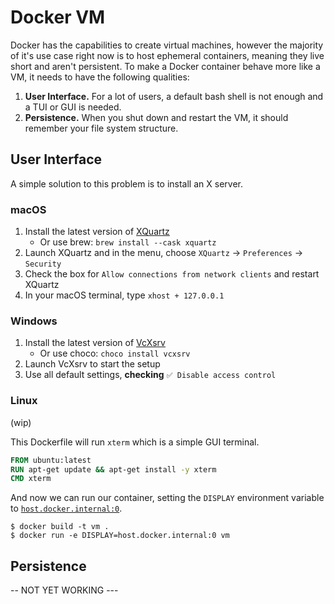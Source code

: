 # Docker VM
Docker has the capabilities to create virtual machines, however the majority of it's use case right now is to host ephemeral containers, meaning they live short and aren't persistent. To make a Docker container behave more like a VM, it needs to have the following qualities:

1. **User Interface.** For a lot of users, a default bash shell is not enough and a TUI or GUI is needed.
2. **Persistence.** When you shut down and restart the VM, it should remember your file system structure.

## User Interface
A simple solution to this problem is to install an X server.

### macOS
1. Install the latest version of [XQuartz](https://www.xquartz.org/)
    - Or use brew: `brew install --cask xquartz`
2. Launch XQuartz and in the menu, choose `XQuartz` -> `Preferences` -> `Security`
3. Check the box for `Allow connections from network clients` and restart XQuartz
4. In your macOS terminal, type `xhost + 127.0.0.1`

### Windows
1. Install the latest version of [VcXsrv](https://sourceforge.net/projects/vcxsrv/)
    - Or use choco: `choco install vcxsrv`
2. Launch VcXsrv to start the setup
3. Use all default settings, **checking** `✅ Disable access control`

### Linux
(wip)

This Dockerfile will run `xterm` which is a simple GUI terminal.
```Dockerfile
FROM ubuntu:latest
RUN apt-get update && apt-get install -y xterm
CMD xterm
```

And now we can run our container, setting the `DISPLAY` environment variable to [`host.docker.internal:0`](https://docs.docker.com/docker-for-mac/networking/#use-cases-and-workarounds).
```
$ docker build -t vm .
$ docker run -e DISPLAY=host.docker.internal:0 vm
```

## Persistence
-- NOT YET WORKING ---
